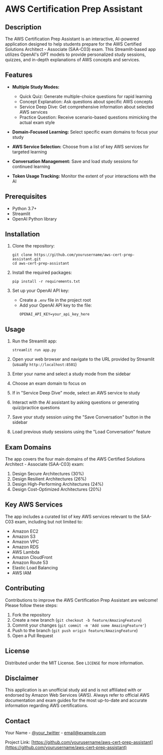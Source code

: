 # AWS Certification Prep Assistant

## Description

The AWS Certification Prep Assistant is an interactive, AI-powered application designed to help students prepare for the AWS Certified Solutions Architect - Associate (SAA-C03) exam. This Streamlit-based app utilizes OpenAI's GPT models to provide personalized study sessions, quizzes, and in-depth explanations of AWS concepts and services.

## Features

- **Multiple Study Modes:**
  - Quick Quiz: Generate multiple-choice questions for rapid learning
  - Concept Explanation: Ask questions about specific AWS concepts
  - Service Deep Dive: Get comprehensive information about selected AWS services
  - Practice Question: Receive scenario-based questions mimicking the actual exam style

- **Domain-Focused Learning:** Select specific exam domains to focus your study
- **AWS Service Selection:** Choose from a list of key AWS services for targeted learning
- **Conversation Management:** Save and load study sessions for continued learning
- **Token Usage Tracking:** Monitor the extent of your interactions with the AI

## Prerequisites

- Python 3.7+
- Streamlit
- OpenAI Python library

## Installation

1. Clone the repository:
   ```
   git clone https://github.com/yourusername/aws-cert-prep-assistant.git
   cd aws-cert-prep-assistant
   ```

2. Install the required packages:
   ```
   pip install -r requirements.txt
   ```

3. Set up your OpenAI API key:
   - Create a `.env` file in the project root
   - Add your OpenAI API key to the file:
     ```
     OPENAI_API_KEY=your_api_key_here
     ```

## Usage

1. Run the Streamlit app:
   ```
   streamlit run app.py
   ```

2. Open your web browser and navigate to the URL provided by Streamlit (usually `http://localhost:8501`)

3. Enter your name and select a study mode from the sidebar

4. Choose an exam domain to focus on

5. If in "Service Deep Dive" mode, select an AWS service to study

6. Interact with the AI assistant by asking questions or generating quiz/practice questions

7. Save your study session using the "Save Conversation" button in the sidebar

8. Load previous study sessions using the "Load Conversation" feature

## Exam Domains

The app covers the four main domains of the AWS Certified Solutions Architect - Associate (SAA-C03) exam:

1. Design Secure Architectures (30%)
2. Design Resilient Architectures (26%)
3. Design High-Performing Architectures (24%)
4. Design Cost-Optimized Architectures (20%)

## Key AWS Services

The app includes a curated list of key AWS services relevant to the SAA-C03 exam, including but not limited to:

- Amazon EC2
- Amazon S3
- Amazon VPC
- Amazon RDS
- AWS Lambda
- Amazon CloudFront
- Amazon Route 53
- Elastic Load Balancing
- AWS IAM

## Contributing

Contributions to improve the AWS Certification Prep Assistant are welcome! Please follow these steps:

1. Fork the repository
2. Create a new branch (`git checkout -b feature/AmazingFeature`)
3. Commit your changes (`git commit -m 'Add some AmazingFeature'`)
4. Push to the branch (`git push origin feature/AmazingFeature`)
5. Open a Pull Request

## License

Distributed under the MIT License. See `LICENSE` for more information.

## Disclaimer

This application is an unofficial study aid and is not affiliated with or endorsed by Amazon Web Services (AWS). Always refer to official AWS documentation and exam guides for the most up-to-date and accurate information regarding AWS certifications.

## Contact

Your Name - [@your_twitter](https://twitter.com/your_twitter) - email@example.com

Project Link: [https://github.com/yourusername/aws-cert-prep-assistant](https://github.com/yourusername/aws-cert-prep-assistant)
